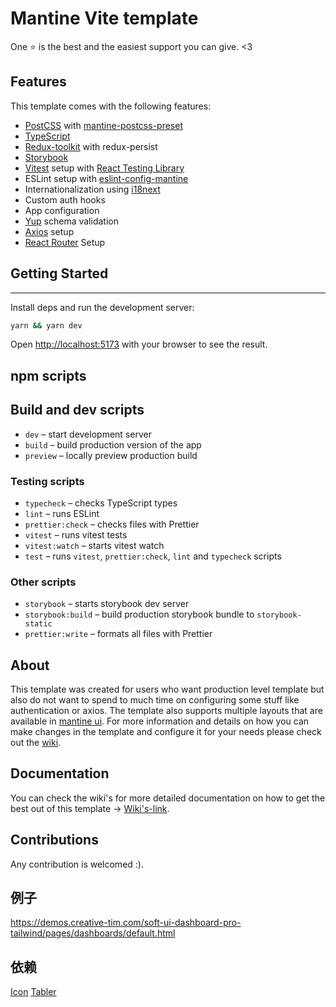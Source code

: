 # Mantine Vite template

One ⭐ is the best and the easiest support you can give. <3

## Features

This template comes with the following features:

- [PostCSS](https://postcss.org/) with [mantine-postcss-preset](https://mantine.dev/styles/postcss-preset)
- [TypeScript](https://www.typescriptlang.org/)
- [Redux-toolkit](https://redux-toolkit.js.org/) with redux-persist
- [Storybook](https://storybook.js.org/)
- [Vitest](https://vitest.dev/) setup with [React Testing Library](https://testing-library.com/docs/react-testing-library/intro)
- ESLint setup with [eslint-config-mantine](https://github.com/mantinedev/eslint-config-mantine)
- Internationalization using [i18next](https://www.i18next.com/)
- Custom auth hooks
- App configuration
- [Yup](https://www.npmjs.com/package/yup) schema validation
- [Axios](https://axios-http.com/docs/intro) setup
- [React Router](https://reactrouter.com/en/main) Setup

## Getting Started

---

Install deps and run the development server:

```bash
yarn && yarn dev
```

Open [http://localhost:5173](http://localhost:5173) with your browser to see the result.

## npm scripts

## Build and dev scripts

- `dev` – start development server
- `build` – build production version of the app
- `preview` – locally preview production build

### Testing scripts

- `typecheck` – checks TypeScript types
- `lint` – runs ESLint
- `prettier:check` – checks files with Prettier
- `vitest` – runs vitest tests
- `vitest:watch` – starts vitest watch
- `test` – runs `vitest`, `prettier:check`, `lint` and `typecheck` scripts

### Other scripts

- `storybook` – starts storybook dev server
- `storybook:build` – build production storybook bundle to `storybook-static`
- `prettier:write` – formats all files with Prettier

## About

This template was created for users who want production level template but also do not want to spend to much time on configuring some stuff like authentication or axios.
The template also supports multiple layouts that are available in [mantine ui](https://ui.mantine.dev/category/navbars/). For more information and details on how you can make changes in the template and configure it for your needs please check out the [wiki](https://github.com/auronvila/mantine-template/wiki).

## Documentation

You can check the wiki's for more detailed documentation on how to get the best out of this template -> [Wiki's-link](https://github.com/auronvila/mantine-template/wiki).

## Contributions

Any contribution is welcomed :).

## 例子

<https://demos.creative-tim.com/soft-ui-dashboard-pro-tailwind/pages/dashboards/default.html>

## 依赖

[Icon](https://tablericons.com)
[Tabler](https://tabler.io/icons)
